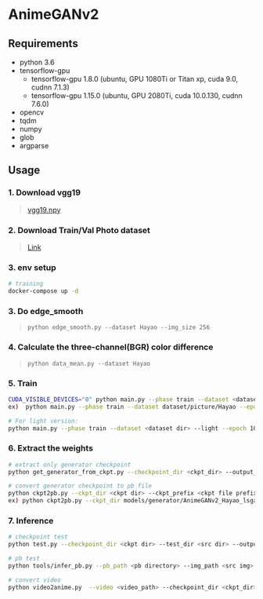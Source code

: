 # AnimeGANv2   

## Requirements  
- python 3.6  
- tensorflow-gpu 
   - tensorflow-gpu 1.8.0  (ubuntu, GPU 1080Ti or Titan xp, cuda 9.0, cudnn 7.1.3)  
   - tensorflow-gpu 1.15.0 (ubuntu, GPU 2080Ti, cuda 10.0.130, cudnn 7.6.0)  
- opencv  
- tqdm  
- numpy  
- glob  
- argparse  
  
## Usage  

### 1. Download vgg19    
  > [vgg19.npy](https://github.com/TachibanaYoshino/AnimeGAN/releases/tag/vgg16%2F19.npy)  

### 2. Download Train/Val Photo dataset  
  > [Link](https://github.com/TachibanaYoshino/AnimeGAN/releases/tag/dataset-1)  

### 3. env setup
```bash
# training
docker-compose up -d
```

### 3. Do edge_smooth  
  > `python edge_smooth.py --dataset Hayao --img_size 256`  
  
### 4. Calculate the three-channel(BGR) color difference  
  >  `python data_mean.py --dataset Hayao`  
  
### 5. Train  
```bash
CUDA_VISIBLE_DEVICES="0" python main.py --phase train --dataset <dataset dir> --epoch 101 --init_epoch 1
ex)  python main.py --phase train --dataset dataset/picture/Hayao --epoch 101 --init_epoch 1

# For light version:
python main.py --phase train --dataset <dataset dir> --light --epoch 101 --init_epoch 1
```

### 6. Extract the weights  
```bash
# extract only generator checkpoint
python get_generator_from_ckpt.py --checkpoint_dir <ckpt_dir> --output_dir <output_dir>

# convert generator checkpoint to pb file
python ckpt2pb.py --ckpt_dir <ckpt dir> --ckpt_prefix <ckpt file prefix> --output_dir <output_dir>
ex) python ckpt2pb.py --ckpt_dir models/generator/AnimeGANv2_Hayao_lsgan_300_300_1_2_10_1 --ckpt_prefix model-101.ckpt 

```

### 7. Inference      
```bash
# checkpoint test
python test.py --checkpoint_dir <ckpt dir> --test_dir <src dir> --output_dir <output dir>

# pb test
python tools/infer_pb.py --pb_path <pb directory> --img_path <src img> --out_path <out img>

# convert video
python video2anime.py  --video <video_path> --checkpoint_dir <ckpt_dir> --output_dir <output_dir>
```
